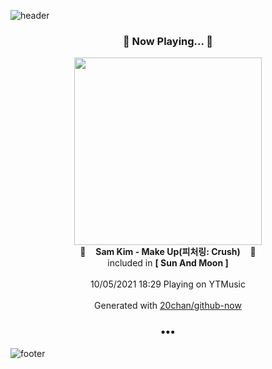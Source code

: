 ![header](https://capsule-render.vercel.app/api?type=wave&height=170&section=header&text=Hi.%20I'm%20SHIFT&fontColor=090707&fontAlignX=45&fontAlignY=65&fontSize=100)

<h3 align="center">🎵 Now Playing... 🎵</h3>
<p align="center">
  <a href="https://music.youtube.com/watch?v=DwBTeO_FIEg">
    <img width="300" src="https://lh3.googleusercontent.com/OoTuvItTpQ_skv2ecjf9yj4bzuGy0JqrW161reBDfsd3CMJw8-lmqp9GNo53JDpQdAx00JvE8IpU9po">
  </a>
  <br>
  🎵&nbsp&nbsp&nbsp <b>Sam Kim - Make Up(피처링: Crush)</b> &nbsp&nbsp&nbsp🎵
  <br>
  included in <b>[ Sun And Moon ]</b>
  
  <br />
  <br />
  10/05/2021 18:29 Playing on YTMusic
  <br />
  <br />
  Generated with <a href="https://github.com/20chan/github-now">20chan/github-now</a>
</p>

<h3 align="center">•••</h3>

![footer](https://capsule-render.vercel.app/api?type=wave&height=150&section=footer)
